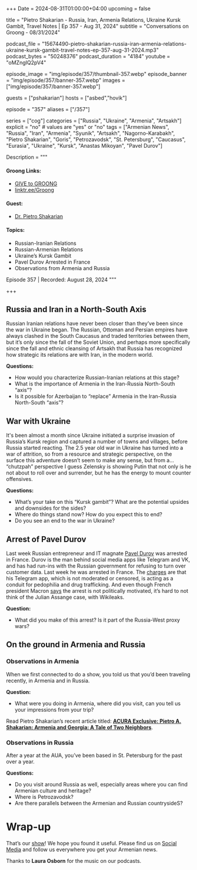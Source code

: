 +++
Date = 2024-08-31T01:00:00+04:00
upcoming = false

title = "Pietro Shakarian - Russia, Iran, Armenia Relations, Ukraine Kursk Gambit, Travel Notes | Ep 357 - Aug 31, 2024"
subtitle = "Conversations on Groong - 08/31/2024"

podcast_file = "15674490-pietro-shakarian-russia-iran-armenia-relations-ukraine-kursk-gambit-travel-notes-ep-357-aug-31-2024.mp3"
podcast_bytes = "50248376"
podcast_duration = "4184"
youtube = "oMZngIQ2pV4"

episode_image = "img/episode/357/thumbnail-357.webp"
episode_banner = "img/episode/357/banner-357.webp"
images = ["img/episode/357/banner-357.webp"]

guests = ["pshakarian"]
hosts = ["asbed","hovik"]

episode = "357"
aliases = ["/357"]

series = ["cog"]
categories = ["Russia", "Ukraine", "Armenia", "Artsakh"]
explicit = "no" # values are "yes" or "no"
tags = ["Armenian News", "Russia", "Iran", "Armenia", "Syunik", "Artsakh", "Nagorno-Karabakh", "Pietro Shakarian", "Goris", "Petrozavodsk", "St. Petersburg", "Caucasus", "Eurasia", "Ukraine", "Kursk", "Anastas Mikoyan", "Pavel Durov"]

Description = """

#### Groong Links:
* [GIVE to GROONG](https://podcasts.groong.org/donate)
* [linktr.ee/Groong](https://linktr.ee/groong)

#### Guest:
* [Dr. Pietro Shakarian](/guest/pshakarian)

#### Topics:
* Russian-Iranian Relations
* Russian-Armenian Relations
* Ukraine’s Kursk Gambit
* Pavel Durov Arrested in France
* Observations from Armenia and Russia


Episode 357 | Recorded: August 28, 2024
"""

+++

## Russia and Iran in a North-South Axis

Russian Iranian relations have never been closer than they’ve been since the war in Ukraine began. The Russian, Ottoman and Persian empires have always clashed in the South Caucasus and traded territories between them, but it’s only since the fall of the Soviet Union, and perhaps more specifically since the fall and ethnic cleansing of Artsakh that Russia has recognized how strategic its relations are with Iran, in the modern world.

**Questions:**
* How would you characterize Russian-Iranian relations at this stage?
* What is the importance of Armenia in the Iran-Russia North-South “axis”?
* Is it possible for Azerbaijan to “replace” Armenia in the Iran-Russia North-South “axis”?


## War with Ukraine

It's been almost a month since Ukraine initiated a surprise invasion of Russia’s Kursk region and captured a number of towns and villages, before Russia started reacting. The 2.5 year old war in Ukraine has turned into a war of attrition, so from a resource and strategic perspective, on the surface this adventure doesn’t seem to make any sense, but from a… “chutzpah” perspective I guess Zelensky is showing Putin that not only is he not about to roll over and surrender, but he has the energy to mount counter offensives.

**Questions:**
* What’s your take on this “Kursk gambit”? What are the potential upsides and downsides for the sides?
* Where do things stand now? How do you expect this to end?
* Do you see an end to the war in Ukraine?


## Arrest of Pavel Durov

Last week Russian entrepreneur and IT magnate [Pavel Durov](https://en.wikipedia.org/wiki/Pavel_Durov) was arrested in France. Durov is the man behind social media apps like Telegram and VK, and has had run-ins with the Russian government for refusing to turn over customer data. Last week he was arrested in France. The [charges](https://www.reuters.com/world/europe/pavel-durov-has-nothing-hide-telegram-says-arrested-founder-2024-08-26/) are that his Telegram app, which is not moderated or censored, is acting as a conduit for pedophilia and drug trafficking. And even though French president Macron [says](https://armenpress.am/en/article/1198363) the arrest is not politically motivated, it’s hard to not think of the Julian Assange case, with Wikileaks.

**Question:**
* What did you make of this arrest? Is it part of the Russia-West proxy wars?


## On the ground in Armenia and Russia


### Observations in Armenia

When we first connected to do a show, you told us that you’d been traveling recently, in Armenia and in Russia.

**Question:**
* What were you doing in Armenia, where did you visit, can you tell us your impressions from your trip?

Read Pietro Shakarian’s recent article titled: **[ACURA Exclusive: Pietro A. Shakarian: Armenia and Georgia: A Tale of Two Neighbors](https://usrussiaaccord.org/pietro-a-shakarian-armenia-and-georgia-a-tale-of-two-neighbors/)**.



### Observations in Russia

After a year at the AUA, you’ve been based in St. Petersburg for the past over a year.

**Questions:**
* Do you visit around Russia as well, especially areas where you can find Armenian culture and heritage?
* Where is Petrozavodsk?
* Are there parallels between the Armenian and Russian countrysideS?


# Wrap-up

That’s our [show](https://podcasts.groong.org/)! We hope you found it useful. Please find us on [Social Media](https://linktr.ee/groong) and follow us everywhere you get your Armenian news.

Thanks to **Laura Osborn** for the music on our podcasts.
